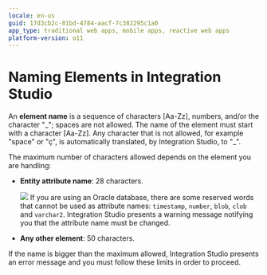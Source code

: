 ```yaml
---
locale: en-us
guid: 17d3cb2c-81bd-4784-aacf-7c382295c1a0
app_type: traditional web apps, mobile apps, reactive web apps
platform-version: o11
---
```


# Naming Elements in Integration Studio

An **element name** is a sequence of characters [Aa-Zz], numbers, and/or the character "\_"; spaces are not allowed. The name of the element must start with a character [Aa-Zz]. Any character that is not allowed, for example "space" or "ç", is automatically translated, by Integration Studio, to "\_".

The maximum number of characters allowed depends on the element you are handling:

* **Entity attribute name**: 28 characters.

    ![](images/warning.gif) If you are using an Oracle database, there are some reserved words that cannot be used as attribute names: `timestamp`, `number`, `blob`, `clob` and `varchar2`. Integration Studio presents a warning message notifying you that the attribute name must be changed.

* **Any other element**: 50 characters.

If the name is bigger than the maximum allowed, Integration Studio presents an error message and you must follow these limits in order to proceed.